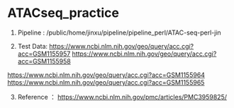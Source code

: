 # ATACseq_practice

1. Pipeline :
/public/home/jinxu/pipeline/pipeline_perl/ATAC-seq-perl-jin

2. Test Data: 
https://www.ncbi.nlm.nih.gov/geo/query/acc.cgi?acc=GSM1155957
https://www.ncbi.nlm.nih.gov/geo/query/acc.cgi?acc=GSM1155958

https://www.ncbi.nlm.nih.gov/geo/query/acc.cgi?acc=GSM1155964
https://www.ncbi.nlm.nih.gov/geo/query/acc.cgi?acc=GSM1155965

3. Reference ：
https://www.ncbi.nlm.nih.gov/pmc/articles/PMC3959825/
